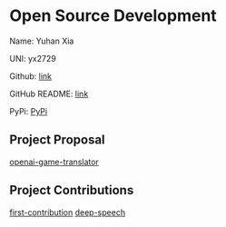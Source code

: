 # Open Source Development

Name: Yuhan Xia

UNI: yx2729

Github: [link](https://github.com/Erisae)

GitHub README: [link](https://github.com/Erisae/Erisae/blob/main/README.md)

PyPi: [PyPi](https://pypi.org/user/yuhanxia/)

## Project Proposal

[openai-game-translator](../projects/python/openai-game-translator.md)

## Project Contributions

[first-contribution](https://github.com/firstcontributions/first-contributions/pull/66150)
[deep-speech](../projects/python/deep-speech.md)
